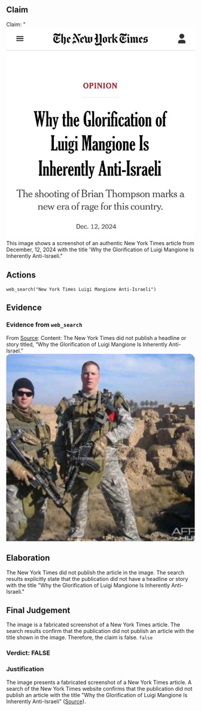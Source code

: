 ## Claim
Claim: "![image 44](media/72.jpg) This image shows a screenshot of an authentic New York Times article from December, 12, 2024 with the title 'Why the Glorification of Luigi Mangione Is Inherently Anti-Israeli."

## Actions
```
web_search("New York Times Luigi Mangione Anti-Israeli")
```

## Evidence
### Evidence from `web_search`
From [Source](https://www.nytco.com/press/tracking-misinformation-fabricated-opinion-headline/): 
Content: The New York Times did not publish a headline or story titled, “Why the Glorification of Luigi Mangione Is Inherently Anti-Israel.” ![image 1](media/0.jpg)


## Elaboration
The New York Times did not publish the article in the image. The search results explicitly state that the publication did not have a headline or story with the title "Why the Glorification of Luigi Mangione Is Inherently Anti-Israeli."


## Final Judgement
The image is a fabricated screenshot of a New York Times article. The search results confirm that the publication did not publish an article with the title shown in the image. Therefore, the claim is false. `false`


### Verdict: FALSE

### Justification
The image presents a fabricated screenshot of a New York Times article. A search of the New York Times website confirms that the publication did not publish an article with the title "Why the Glorification of Luigi Mangione Is Inherently Anti-Israeli" ([Source](https://www.nytco.com/press/tracking-misinformation-fabricated-opinion-headline/)).
